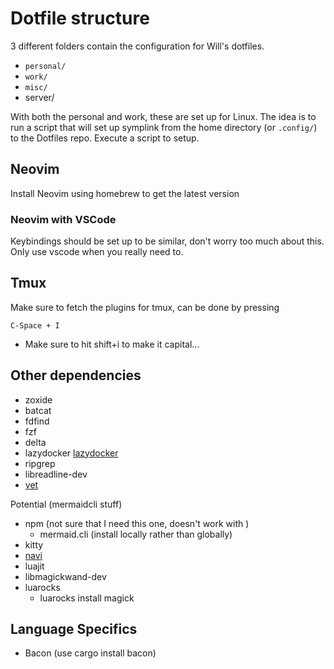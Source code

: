 # Dotfile structure

3 different folders contain the configuration for Will's dotfiles.

- `personal/`
- `work/`
- `misc/`
- server/

With both the personal and work, these are set up for Linux. The idea is to run a script that will set up symplink from the home directory (or `.config/`) to the Dotfiles repo. Execute a script to setup.

## Neovim

Install Neovim using homebrew to get the latest version

### Neovim with VSCode

Keybindings should be set up to be similar, don't worry too much about this. Only use vscode when you really need to.

## Tmux

Make sure to fetch the plugins for tmux, can be done by pressing

```
C-Space + I
```

- Make sure to hit shift+i to make it capital...

## Other dependencies

- zoxide
- batcat
- fdfind
- fzf
- delta
- lazydocker [lazydocker](https://github.com/jesseduffield/lazydocker)
- ripgrep
- libreadline-dev
- [vet](https://github.com/vet-run/vet?utm_source=tldrnewsletter)

Potential (mermaidcli stuff)

- npm (not sure that I need this one, doesn't work with )
  - mermaid.cli (install locally rather than globally)
- kitty
- [navi](https://github.com/denisidoro/navi?tab=readme-ov-file)
- luajit
- libmagickwand-dev
- luarocks
  - luarocks install magick

## Language Specifics

- Bacon (use cargo install bacon)
